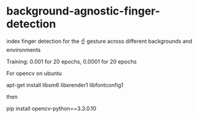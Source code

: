 # background-agnostic-finger-detection
index finger detection for the ☝️ gesture across different backgrounds and environments

Training: 0.001 for 20 epochs, 0.0001 for 20 epochs

For opencv on ubuntu

apt-get install libsm6 libxrender1 libfontconfig1

then

pip install opencv-python==3.3.0.10
